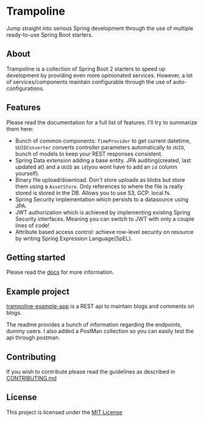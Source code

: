 # Trampoline

Jump straight into serious Spring development through the use of multiple ready-to-use Spring Boot starters.

## About

Trampoline is a collection of Spring Boot 2 starters to speed up development by providing even more opinionated services.
However, a lot of services/components maintain configurable through the use of auto-configurations.

## Features

Please read the documentation for a full list of features. I'll try to summarize them here:

- Bunch of common components: `TimeProvider` to get current datetime, `UUIDConverter` converts controller parameters automatically to `UUID`, bunch of models to keep your REST responses consistent.
- Spring Data extension adding a base entity. JPA auditing(created, last updated at) and a `UUID` as `id`(you wont have to add an `id` column yourself).
- Binary file upload/download. Don't store uploads as blobs but store them using a `AssetStore`. Only references to where the file is really stored is stored in the DB. Allows you to use S3, GCP. local fs.
- Spring Security implementation which persists to a datasource using JPA.
- JWT authorization which is achieved by implementing existing Spring Security interfaces. Meaning you can switch to JWT with only a couple lines of code!
- Attribute based access control: achieve row-level security on resource by writing Spring Expression Language(SpEL). 

## Getting started
Please read the [docs](/docs/README.md) for more information.

## Example project

[trampoline-example-app](trampoline-example-app) is a REST api to maintain blogs and comments on blogs.

The readme provides a bunch of information regarding the endpoints, dummy users. I also added a PostMan collection so you can easily test the api through postman.


## Contributing

If you wish to contribute please read the guidelines as described in [CONTRIBUTING.md](/CONTRIBUTING.md)

## License

This project is licensed under the [MIT License](/LICENSE.txt)